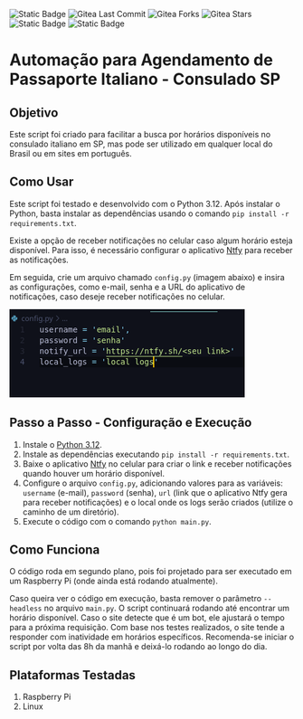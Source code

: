 ![Static Badge](https://img.shields.io/badge/linkedin-blue?logo=linkedin&link=https%3A%2F%2Fwww.linkedin.com%2Fin%2Fjoaovictorlong%2F)
![Gitea Last Commit](https://img.shields.io/gitea/last-commit/joaovictorlong/passaport_italiano_sp)
![Gitea Forks](https://img.shields.io/gitea/forks/joaovictorlongo/passaport_italiano_sp)
![Gitea Stars](https://img.shields.io/gitea/stars/joaovictorlong/passaport_italiano_sp)
![Static Badge](https://img.shields.io/badge/linux-black?logo=linux)
![Static Badge](https://img.shields.io/badge/raspberry-red?logo=raspberrypi)


# Automação para Agendamento de Passaporte Italiano - Consulado SP

## Objetivo

Este script foi criado para facilitar a busca por horários disponíveis no consulado italiano em SP, mas pode ser utilizado em qualquer local do Brasil ou em sites em português.

## Como Usar

Este script foi testado e desenvolvido com o Python 3.12. Após instalar o Python, basta instalar as dependências usando o comando `pip install -r requirements.txt`. 

Existe a opção de receber notificações no celular caso algum horário esteja disponível. Para isso, é necessário configurar o aplicativo [Ntfy](https://ntfy.sh/) para receber as notificações.

Em seguida, crie um arquivo chamado `config.py` (imagem abaixo) e insira as configurações, como e-mail, senha e a URL do aplicativo de notificações, caso deseje receber notificações no celular.

![alt text](image-1.png)

## Passo a Passo - Configuração e Execução

1. Instale o [Python 3.12](https://www.python.org/downloads/release/python-3127/).
2. Instale as dependências executando `pip install -r requirements.txt`.
3. Baixe o aplicativo [Ntfy](https://ntfy.sh/) no celular para criar o link e receber notificações quando houver um horário disponível.
4. Configure o arquivo `config.py`, adicionando valores para as variáveis: `username` (e-mail), `password` (senha), `url` (link que o aplicativo Ntfy gera para receber notificações) e o local onde os logs serão criados (utilize o caminho de um diretório).
5. Execute o código com o comando `python main.py`.

## Como Funciona

O código roda em segundo plano, pois foi projetado para ser executado em um Raspberry Pi (onde ainda está rodando atualmente). 

Caso queira ver o código em execução, basta remover o parâmetro `--headless` no arquivo `main.py`. O script continuará rodando até encontrar um horário disponível. Caso o site detecte que é um bot, ele ajustará o tempo para a próxima requisição. Com base nos testes realizados, o site tende a responder com inatividade em horários específicos. Recomenda-se iniciar o script por volta das 8h da manhã e deixá-lo rodando ao longo do dia.

## Plataformas Testadas
1. Raspberry Pi
2. Linux
